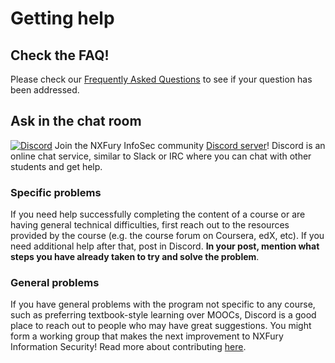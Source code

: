 # Getting help
## Check the FAQ!
Please check our [Frequently Asked Questions](FAQ.md) to see if your question has been addressed.
## Ask in the chat room
[![Discord](https://img.shields.io/discord/744385009028431943.svg?label=&logo=discord&logoColor=ffffff&color=7389D8&labelColor=6A7EC2)](https://discord.gg/BEWfqfdffD) Join the NXFury InfoSec community [Discord server](https://discord.gg/BEWfqfdffD)! Discord is an online chat service, similar to Slack or IRC where you can chat with other students and get help.
### Specific problems
If you need help successfully completing the content of a course or are having general technical difficulties, first reach out to the resources provided by the course (e.g. the course forum on Coursera, edX, etc). If you need additional help after that, post in Discord. **In your post, mention what steps you have already taken to try and solve the problem**.
### General problems
If you have general problems with the program not specific to any course, such as preferring textbook-style learning over MOOCs, Discord is a good place to reach out to people who may have great suggestions. You might form a working group that makes the next improvement to NXFury Information Security! Read more about contributing [here](CONTRIBUTING.md).

